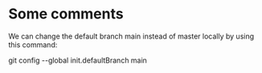 # Some comments

We can change the default branch main instead of master locally by using this command:

git config --global init.defaultBranch main
